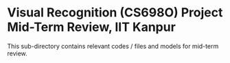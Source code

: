 # Visual Recognition (CS698O) Project Mid-Term Review, IIT Kanpur

This sub-directory contains relevant codes / files and models for mid-term review.
